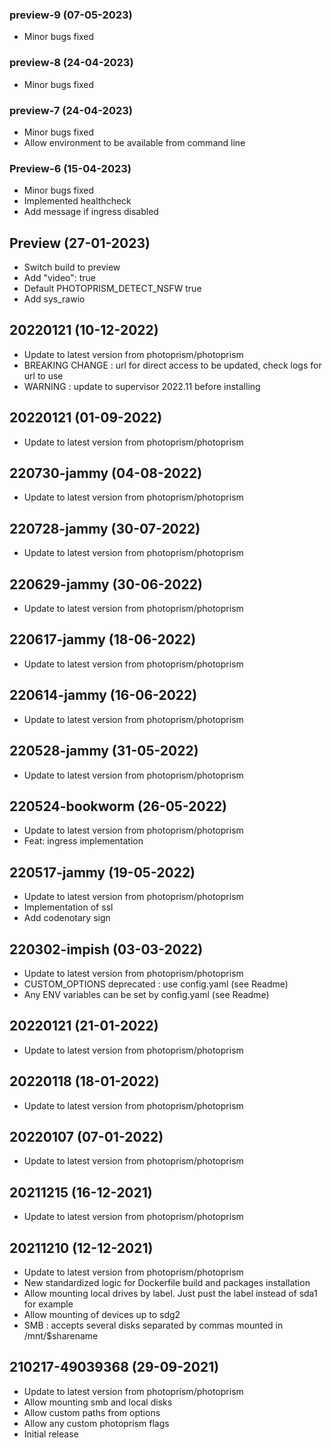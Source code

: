 ### preview-9 (07-05-2023)
- Minor bugs fixed
### preview-8 (24-04-2023)
- Minor bugs fixed
### preview-7 (24-04-2023)
- Minor bugs fixed
- Allow environment to be available from command line

### Preview-6 (15-04-2023)

- Minor bugs fixed
- Implemented healthcheck
- Add message if ingress disabled

## Preview (27-01-2023)

- Switch build to preview
- Add "video": true
- Default PHOTOPRISM_DETECT_NSFW true
- Add sys_rawio

## 20220121 (10-12-2022)

- Update to latest version from photoprism/photoprism
- BREAKING CHANGE : url for direct access to be updated, check logs for url to use
- WARNING : update to supervisor 2022.11 before installing

## 20220121 (01-09-2022)

- Update to latest version from photoprism/photoprism

## 220730-jammy (04-08-2022)

- Update to latest version from photoprism/photoprism

## 220728-jammy (30-07-2022)

- Update to latest version from photoprism/photoprism

## 220629-jammy (30-06-2022)

- Update to latest version from photoprism/photoprism

## 220617-jammy (18-06-2022)

- Update to latest version from photoprism/photoprism

## 220614-jammy (16-06-2022)

- Update to latest version from photoprism/photoprism

## 220528-jammy (31-05-2022)

- Update to latest version from photoprism/photoprism

## 220524-bookworm (26-05-2022)

- Update to latest version from photoprism/photoprism
- Feat: ingress implementation

## 220517-jammy (19-05-2022)

- Update to latest version from photoprism/photoprism
- Implementation of ssl
- Add codenotary sign

## 220302-impish (03-03-2022)

- Update to latest version from photoprism/photoprism
- CUSTOM_OPTIONS deprecated : use config.yaml (see Readme)
- Any ENV variables can be set by config.yaml (see Readme)

## 20220121 (21-01-2022)

- Update to latest version from photoprism/photoprism

## 20220118 (18-01-2022)

- Update to latest version from photoprism/photoprism

## 20220107 (07-01-2022)

- Update to latest version from photoprism/photoprism

## 20211215 (16-12-2021)

- Update to latest version from photoprism/photoprism

## 20211210 (12-12-2021)

- Update to latest version from photoprism/photoprism
- New standardized logic for Dockerfile build and packages installation
- Allow mounting local drives by label. Just pust the label instead of sda1 for example
- Allow mounting of devices up to sdg2
- SMB : accepts several disks separated by commas mounted in /mnt/$sharename

## 210217-49039368 (29-09-2021)

- Update to latest version from photoprism/photoprism
- Allow mounting smb and local disks
- Allow custom paths from options
- Allow any custom photoprism flags
- Initial release
